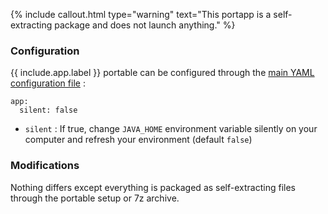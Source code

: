 {% include callout.html type="warning" text="This portapp is a self-extracting package and does not launch anything." %}

### Configuration

{{ include.app.label }} portable can be configured through the [main YAML configuration file](/doc/configuration/) :

<div class="language-yml highlighter-rouge"><div class="highlight"><pre class="highlight"><code>app:
  silent: false
</code></pre></div></div>

* `silent` : If true, change `JAVA_HOME` environment variable silently on your computer and refresh your environment (default `false`)

### Modifications

Nothing differs except everything is packaged as self-extracting files through the portable setup or 7z archive.
